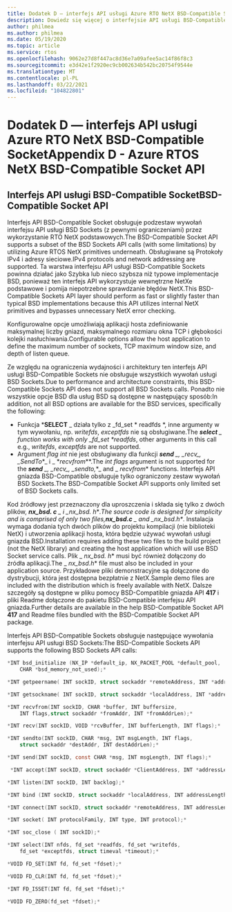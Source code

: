 ```yaml
---
title: Dodatek D — interfejs API usługi Azure RTO NetX BSD-Compatible Socket
description: Dowiedz się więcej o interfejsie API usługi BSD-Compatible Socket dla protokołu IPv4.
author: philmea
ms.author: philmea
ms.date: 05/19/2020
ms.topic: article
ms.service: rtos
ms.openlocfilehash: 9062e27d8f447ac8d36e7a09afee5ac14f86f8c3
ms.sourcegitcommit: e3d42e1f2920ec9cb002634b542bc20754f9544e
ms.translationtype: MT
ms.contentlocale: pl-PL
ms.lasthandoff: 03/22/2021
ms.locfileid: "104822801"
---
```

# <a name="appendix-d---azure-rtos-netx-bsd-compatible-socket-api"></a><span data-ttu-id="58fa1-103">Dodatek D — interfejs API usługi Azure RTO NetX BSD-Compatible Socket</span><span class="sxs-lookup"><span data-stu-id="58fa1-103">Appendix D - Azure RTOS NetX BSD-Compatible Socket API</span></span>

## <a name="bsd-compatible-socket-api"></a><span data-ttu-id="58fa1-104">Interfejs API usługi BSD-Compatible Socket</span><span class="sxs-lookup"><span data-stu-id="58fa1-104">BSD-Compatible Socket API</span></span>

<span data-ttu-id="58fa1-105">Interfejs API BSD-Compatible Socket obsługuje podzestaw wywołań interfejsu API usługi BSD Sockets (z pewnymi ograniczeniami) przez wykorzystanie RTO NetX podstawowych.</span><span class="sxs-lookup"><span data-stu-id="58fa1-105">The BSD-Compatible Socket API supports a subset of the BSD Sockets API calls (with some limitations) by utilizing Azure RTOS NetX primitives underneath.</span></span> <span data-ttu-id="58fa1-106">Obsługiwane są Protokoły IPv4 i adresy sieciowe.</span><span class="sxs-lookup"><span data-stu-id="58fa1-106">IPv4 protocols and network addressing are supported.</span></span> <span data-ttu-id="58fa1-107">Ta warstwa interfejsu API usługi BSD-Compatible Sockets powinna działać jako Szybka lub nieco szybsza niż typowe implementacje BSD, ponieważ ten interfejs API wykorzystuje wewnętrzne NetXe podstawowe i pomija niepotrzebne sprawdzanie błędów NetX.</span><span class="sxs-lookup"><span data-stu-id="58fa1-107">This BSD-Compatible Sockets API layer should perform as fast or slightly faster than typical BSD implementations because this API utilizes internal NetX primitives and bypasses unnecessary NetX error checking.</span></span>

<span data-ttu-id="58fa1-108">Konfigurowalne opcje umożliwiają aplikacji hosta zdefiniowanie maksymalnej liczby gniazd, maksymalnego rozmiaru okna TCP i głębokości kolejki nasłuchiwania.</span><span class="sxs-lookup"><span data-stu-id="58fa1-108">Configurable options allow the host application to define the maximum number of sockets, TCP maximum window size, and depth of listen queue.</span></span>

<span data-ttu-id="58fa1-109">Ze względu na ograniczenia wydajności i architektury ten interfejs API usługi BSD-Compatible Sockets nie obsługuje wszystkich wywołań usługi BSD Sockets.</span><span class="sxs-lookup"><span data-stu-id="58fa1-109">Due to performance and architecture constraints, this BSD-Compatible Sockets API does not support all BSD Sockets calls.</span></span> <span data-ttu-id="58fa1-110">Ponadto nie wszystkie opcje BSD dla usług BSD są dostępne w następujący sposób:</span><span class="sxs-lookup"><span data-stu-id="58fa1-110">In addition, not all BSD options are available for the BSD services, specifically the following:</span></span>

- <span data-ttu-id="58fa1-111">Funkcja \***SELECT** _ działa tylko z _fd_set \* readfds \*, inne argumenty w tym wywołaniu, np. *writefds*, *exceptfds* nie są obsługiwane.</span><span class="sxs-lookup"><span data-stu-id="58fa1-111">The ***select** _ function works with only _fd_set \*readfds*, other arguments in this call e.g., *writefds*, *exceptfds* are not supported.</span></span>
- <span data-ttu-id="58fa1-112">Argument *flag int* nie jest obsługiwany dla funkcji ***send** _, _*_recv_*_, _*_SendTo_\*_ i _ \*_recvfrom_\*\*.</span><span class="sxs-lookup"><span data-stu-id="58fa1-112">The *int flags* argument is not supported for the ***send** _, _*_recv_*_, _*_sendto,_*_ and _ *_recvfrom_** functions.</span></span> <span data-ttu-id="58fa1-113">Interfejs API gniazda BSD-Compatible obsługuje tylko ograniczony zestaw wywołań BSD Sockets.</span><span class="sxs-lookup"><span data-stu-id="58fa1-113">The BSD-Compatible Socket API supports only limited set of BSD Sockets calls.</span></span>

<span data-ttu-id="58fa1-114">Kod źródłowy jest przeznaczony dla uproszczenia i składa się tylko z dwóch plików, ***nx_bsd. c** _ i _*_nx_bsd. h_\*_.</span><span class="sxs-lookup"><span data-stu-id="58fa1-114">The source code is designed for simplicity and is comprised of only two files,***nx_bsd.c** _ and _*_nx_bsd.h_\*_.</span></span> <span data-ttu-id="58fa1-115">Instalacja wymaga dodania tych dwóch plików do projektu kompilacji (nie biblioteki NetX) i utworzenia aplikacji hosta, która będzie używać wywołań usługi gniazda BSD.</span><span class="sxs-lookup"><span data-stu-id="58fa1-115">Installation requires adding these two files to the build project (not the NetX library) and creating the host application which will use BSD Socket service calls.</span></span> <span data-ttu-id="58fa1-116">Plik _ *_nx_bsd. h_*\* musi być również dołączony do źródła aplikacji.</span><span class="sxs-lookup"><span data-stu-id="58fa1-116">The _ *_nx_bsd.h_*\* file must also be included in your application source.</span></span> <span data-ttu-id="58fa1-117">Przykładowe pliki demonstracyjne są dołączone do dystrybucji, która jest dostępna bezpłatnie z NetX.</span><span class="sxs-lookup"><span data-stu-id="58fa1-117">Sample demo files are included with the distribution which is freely available with NetX.</span></span> <span data-ttu-id="58fa1-118">Dalsze szczegóły są dostępne w pliku pomocy BSD-Compatible gniazda API **417** i pliki Readme dołączone do pakietu BSD-Compatible interfejsu API gniazda.</span><span class="sxs-lookup"><span data-stu-id="58fa1-118">Further details are available in the help BSD-Compatible Socket API **417** and Readme files bundled with the BSD-Compatible Socket API package.</span></span>

<span data-ttu-id="58fa1-119">Interfejs API BSD-Compatible Sockets obsługuje następujące wywołania interfejsu API usługi BSD Sockets:</span><span class="sxs-lookup"><span data-stu-id="58fa1-119">The BSD-Compatible Sockets API supports the following BSD Sockets API calls:</span></span>

```C
*INT bsd_initialize (NX_IP *default_ip, NX_PACKET_POOL *default_pool,
    CHAR *bsd_memory_not_used);*

*INT getpeername( INT sockID, struct sockaddr *remoteAddress, INT *addressLength);*

*INT getsockname( INT sockID, struct sockaddr *localAddress, INT *addressLength);*

*INT recvfrom(INT sockID, CHAR *buffer, INT buffersize,
    INT flags,struct sockaddr *fromAddr, INT *fromAddrLen);*

*INT recv(INT sockID, VOID *rcvBuffer, INT bufferLength, INT flags);*

*INT sendto(INT sockID, CHAR *msg, INT msgLength, INT flags,
    struct sockaddr *destAddr, INT destAddrLen);*

*INT send(INT sockID, const CHAR *msg, INT msgLength, INT flags);*

 *INT accept(INT sockID, struct sockaddr *ClientAddress, INT *addressLength);*

*INT listen(INT sockID, INT backlog);*

*INT bind (INT sockID, struct sockaddr *localAddress, INT addressLength);*

*INT connect(INT sockID, struct sockaddr *remoteAddress, INT addressLength);*

*INT socket( INT protocolFamily, INT type, INT protocol);*

*INT soc_close ( INT sockID);*

*INT select(INT nfds, fd_set *readfds, fd_set *writefds,
    fd_set *exceptfds, struct timeval *timeout);*

*VOID FD_SET(INT fd, fd_set *fdset);*

*VOID FD_CLR(INT fd, fd_set *fdset);*

*INT FD_ISSET(INT fd, fd_set *fdset);*

*VOID FD_ZERO(fd_set *fdset);*

```

